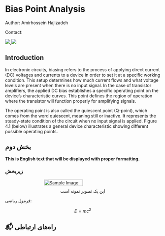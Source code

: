 # Bias Point Analysis

Author: Amirhossein Hajizadeh

Contact: <p>
  <a href="https://github.com/am1rosen">
    <img src="https://img.shields.io/badge/GitHub-am1rosen-181717?logo=github&logoColor=white&style=flat-square" />
  </a>
  <a href="mailto:amirho.hajizadeh@gmail.com">
    <img src="https://img.shields.io/badge/Email-amirho.hajizadeh%40gmail.com-EA4335?logo=gmail&logoColor=white&style=flat-square" />
  </a>
</p>

## Introduction
In electronic circuits, biasing refers to the process of applying direct current (DC) voltages and currents to a device in order to set it at a specific working condition. This setup determines how much current flows and what voltage levels are present when there is no input signal. In the case of transistor amplifiers, the applied DC bias establishes a specific operating point on the device’s characteristic curves. This point defines the region of operation where the transistor will function properly for amplifying signals.

The operating point is also called the quiescent point (Q-point), which comes from the word quiescent, meaning still or inactive. It represents the steady-state condition of the circuit when no input signal is applied. Figure 4.1 (below) illustrates a general device characteristic showing different possible operating points.

## بخش دوم

<div class="english-text">
<strong>
This is English text that will be displayed with proper formatting.
</strong>
</div>

### زیربخش

<div style="display: flex; justify-content: center; align-items: center; gap: 10px;">
    <img src="/assets/images/sample.jpg" alt="Sample Image" style="width: 50%; height: 50%; object-fit: contain;">
</div>
<div class="caption" style="text-align: center; margin-top: 8px;">
این یک تصویر نمونه است
</div>

فرمول ریاضی:

$$
E = mc^2
$$

## 📬 راه‌های ارتباطی

